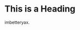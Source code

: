 <!DOCTYPE html>
<html>
<head>
<title>Page Title</title>
</head>
<body>

<h1>This is a Heading</h1>
<p>imbetteryax.</p>

</body>
</html>
